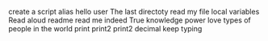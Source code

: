 create a script alias
hello user
The last directoty
read my file
local variables
Read aloud
readme
read me
indeed True knowledge
power
love
types of people in the world
print
print2
print2
decimal
keep typing
